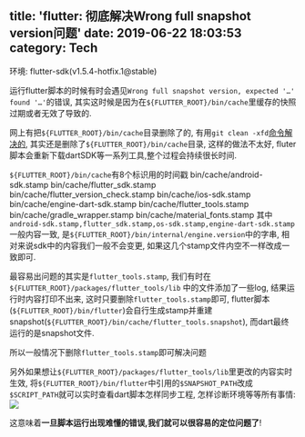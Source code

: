 title: 'flutter: 彻底解决Wrong full snapshot version问题'
date: 2019-06-22 18:03:53
category: Tech
---
环境: flutter-sdk(v1.5.4-hotfix.1@stable)

运行flutter脚本的时候有时会遇见`Wrong full snapshot version, expected '…' found '…'`的错误, 其实这时候是因为在`${FLUTTER_ROOT}/bin/cache`里缓存的快照过期或者无效了导致的.

网上有把`${FLUTTER_ROOT}/bin/cache`目录删除了的, 有用`git clean -xfd`[命令解决的](https://juejin.im/post/5cedf49af265da1bab299027), 其实还是删除了`${FLUTTER_ROOT}/bin/cache`目录, 这样的做法不太好, fluter脚本会重新下载dartSDK等一系列工具,整个过程会持续很长时间.

`${FLUTTER_ROOT}/bin/cache`有8个标识用的时间戳
bin/cache/android-sdk.stamp
bin/cache/flutter_sdk.stamp
bin/cache/flutter_version_check.stamp
bin/cache/ios-sdk.stamp
bin/cache/engine-dart-sdk.stamp
bin/cache/flutter_tools.stamp
bin/cache/gradle_wrapper.stamp
bin/cache/material_fonts.stamp
其中`android-sdk.stamp,flutter_sdk.stamp,os-sdk.stamp,engine-dart-sdk.stamp`一般内容一致, 是`${FLUTTER_ROOT}/bin/internal/engine.version`中的字串, 相对来说sdk中的内容我们一般不会变更, 如果这几个stamp文件内空不一样改成一致即可.

最容易出问题的其实是`flutter_tools.stamp`, 我们有时在`${FLUTTER_ROOT}/packages/flutter_tools/lib`
中的文件添加了一些log, 结果运行时内容打印不出来, 这时只要删除`flutter_tools.stamp`即可, flutter脚本(`${FLUTTER_ROOT}/bin/flutter`)会自行生成stamp并重建snapshot(`${FLUTTER_ROOT}/bin/cache/flutter_tools.snapshot`), 而dart最终运行的是snapshot文件.

所以一般情况下删除`flutter_tools.stamp`即可解决问题

另外如果想让`${FLUTTER_ROOT}/packages/flutter_tools/lib`里更改的内容实时生效, 将`${FLUTTER_ROOT}/bin/flutter`中引用的`$SNAPSHOT_PATH`改成`$SCRIPT_PATH`就可以实时查看dart脚本怎样同步工程, 怎样诊断环境等等所有事情:
![](https://upload-images.jianshu.io/upload_images/19161-87db51a1cbe54ff0.png?imageMogr2/auto-orient/strip%7CimageView2/2/w/1240)

这意味着**一旦脚本运行出现难懂的错误,我们就可以很容易的定位问题了**!
